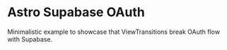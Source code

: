 # Astro Supabase OAuth

Minimalistic example to showcase that ViewTransitions break OAuth flow with Supabase.
